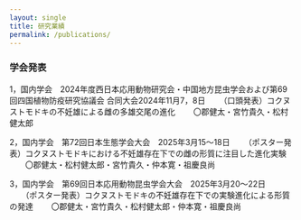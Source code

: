 ```yaml
---
layout: single
title: 研究業績
permalink: /publications/
---
```


### 学会発表
1，国内学会　2024年度西日本応用動物研究会・中国地方昆虫学会および第69回四国植物防疫研究協議会
合同大会2024年11月7，8日
　　（口頭発表）コクヌストモドキの不妊雄による雌の多雄交尾の進化
　　〇郡健太・宮竹貴久・松村健太郎  

2，国内学会　第72回日本生態学会大会　2025年3月15～18日
　　（ポスター発表）コクヌストモドキにおける不妊雄存在下での雌の形質に注目した進化実験
　　〇郡健太・松村健太郎・宮竹貴久・仲本寛・祖慶良尚  

3，国内学会　第69回日本応用動物昆虫学会大会　2025年3月20～22日
　　（ポスター発表）コクヌストモドキの不妊雄存在下での実験進化による形質の発達
　　〇郡健太・宮竹貴久・松村健太郎・仲本寛・祖慶良尚
